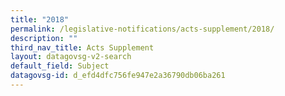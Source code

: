 ```yaml
---
title: "2018"
permalink: /legislative-notifications/acts-supplement/2018/
description: ""
third_nav_title: Acts Supplement
layout: datagovsg-v2-search
default_field: Subject
datagovsg-id: d_efd4dfc756fe947e2a36790db06ba261
---
```

